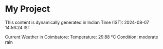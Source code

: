 # My Project

This content is dynamically generated in Indian Time (IST): 2024-08-07 14:56:24 IST


Current Weather in Coimbatore:
Temperature: 29.88 °C
Condition: moderate rain
